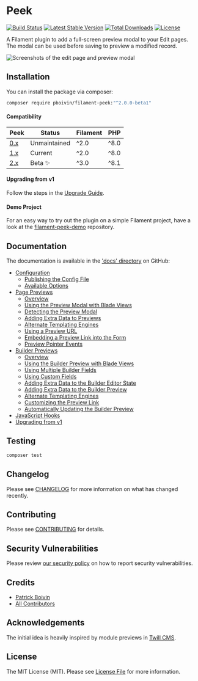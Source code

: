 # Peek

<p>
<a href="https://github.com/pboivin/filament-peek/actions"><img src="https://github.com/pboivin/filament-peek/workflows/run-tests/badge.svg" alt="Build Status"></a>
<a href="https://packagist.org/packages/pboivin/filament-peek"><img src="https://img.shields.io/packagist/v/pboivin/filament-peek" alt="Latest Stable Version"></a>
<a href="https://packagist.org/packages/pboivin/filament-peek"><img src="http://poser.pugx.org/pboivin/filament-peek/downloads" alt="Total Downloads"></a>
<a href="https://packagist.org/packages/pboivin/filament-peek"><img src="https://img.shields.io/packagist/l/pboivin/filament-peek" alt="License"></a>
</p>

A Filament plugin to add a full-screen preview modal to your Edit pages. The modal can be used before saving to preview a modified record.

<p class="filament-hidden">
<img src="https://raw.githubusercontent.com/pboivin/filament-peek/2.x/art/01-page-preview.jpg" alt="Screenshots of the edit page and preview modal">
</p>

## Installation

You can install the package via composer:

```bash
composer require pboivin/filament-peek:"^2.0.0-beta1"
```

#### Compatibility

| Peek | Status | Filament | PHP |
|------|----------|-----|--------|
| [0.x](https://github.com/pboivin/filament-peek/tree/0.x) | Unmaintained | ^2.0 | ^8.0 |
| [1.x](https://github.com/pboivin/filament-peek/tree/1.x) | Current | ^2.0 | ^8.0 |
| [2.x](https://github.com/pboivin/filament-peek/tree/2.x) | Beta ✨️ | ^3.0 | ^8.1 |

#### Upgrading from v1

Follow the steps in the [Upgrade Guide](https://github.com/pboivin/filament-peek/tree/2.x/docs/upgrade-guide.md).

#### Demo Project

For an easy way to try out the plugin on a simple Filament project, have a look at the [filament-peek-demo](https://github.com/pboivin/filament-peek-demo/tree/2.x) repository.

## Documentation

The documentation is available in the ['docs' directory](https://github.com/pboivin/filament-peek/tree/2.x/docs) on GitHub:

<!-- BEGIN_TOC -->

- [Configuration](https://github.com/pboivin/filament-peek/blob/2.x/docs/configuration.md)
    - [Publishing the Config File](https://github.com/pboivin/filament-peek/blob/2.x/docs/configuration.md#publishing-the-config-file)
    - [Available Options](https://github.com/pboivin/filament-peek/blob/2.x/docs/configuration.md#available-options)
- [Page Previews](https://github.com/pboivin/filament-peek/blob/2.x/docs/page-previews.md)
    - [Overview](https://github.com/pboivin/filament-peek/blob/2.x/docs/page-previews.md#overview)
    - [Using the Preview Modal with Blade Views](https://github.com/pboivin/filament-peek/blob/2.x/docs/page-previews.md#using-the-preview-modal-with-blade-views)
    - [Detecting the Preview Modal](https://github.com/pboivin/filament-peek/blob/2.x/docs/page-previews.md#detecting-the-preview-modal)
    - [Adding Extra Data to Previews](https://github.com/pboivin/filament-peek/blob/2.x/docs/page-previews.md#adding-extra-data-to-previews)
    - [Alternate Templating Engines](https://github.com/pboivin/filament-peek/blob/2.x/docs/page-previews.md#alternate-templating-engines)
    - [Using a Preview URL](https://github.com/pboivin/filament-peek/blob/2.x/docs/page-previews.md#using-a-preview-url)
    - [Embedding a Preview Link into the Form](https://github.com/pboivin/filament-peek/blob/2.x/docs/page-previews.md#embedding-a-preview-link-into-the-form)
    - [Preview Pointer Events](https://github.com/pboivin/filament-peek/blob/2.x/docs/page-previews.md#preview-pointer-events)
- [Builder Previews](https://github.com/pboivin/filament-peek/blob/2.x/docs/builder-previews.md)
    - [Overview](https://github.com/pboivin/filament-peek/blob/2.x/docs/builder-previews.md#overview)
    - [Using the Builder Preview with Blade Views](https://github.com/pboivin/filament-peek/blob/2.x/docs/builder-previews.md#using-the-builder-preview-with-blade-views)
    - [Using Multiple Builder Fields](https://github.com/pboivin/filament-peek/blob/2.x/docs/builder-previews.md#using-multiple-builder-fields)
    - [Using Custom Fields](https://github.com/pboivin/filament-peek/blob/2.x/docs/builder-previews.md#using-custom-fields)
    - [Adding Extra Data to the Builder Editor State](https://github.com/pboivin/filament-peek/blob/2.x/docs/builder-previews.md#adding-extra-data-to-the-builder-editor-state)
    - [Adding Extra Data to the Builder Preview](https://github.com/pboivin/filament-peek/blob/2.x/docs/builder-previews.md#adding-extra-data-to-the-builder-preview)
    - [Alternate Templating Engines](https://github.com/pboivin/filament-peek/blob/2.x/docs/builder-previews.md#alternate-templating-engines)
    - [Customizing the Preview Link](https://github.com/pboivin/filament-peek/blob/2.x/docs/builder-previews.md#customizing-the-preview-link)
    - [Automatically Updating the Builder Preview](https://github.com/pboivin/filament-peek/blob/2.x/docs/builder-previews.md#automatically-updating-the-builder-preview)
- [JavaScript Hooks](https://github.com/pboivin/filament-peek/blob/2.x/docs/javascript-hooks.md)
- [Upgrading from v1](https://github.com/pboivin/filament-peek/blob/2.x/docs/upgrade-guide.md)

<!-- END_TOC -->

## Testing

```bash
composer test
```

## Changelog

Please see [CHANGELOG](https://github.com/pboivin/filament-peek/blob/2.x/CHANGELOG.md) for more information on what has changed recently.

## Contributing

Please see [CONTRIBUTING](https://github.com/pboivin/filament-peek/blob/2.x/.github/CONTRIBUTING.md) for details.

## Security Vulnerabilities

Please review [our security policy](https://github.com/pboivin/filament-peek/security/policy) on how to report security vulnerabilities.

## Credits

- [Patrick Boivin](https://github.com/pboivin)
- [All Contributors](https://github.com/pboivin/filament-peek/contributors)

## Acknowledgements

The initial idea is heavily inspired by module previews in [Twill CMS](https://twillcms.com/).

## License

The MIT License (MIT). Please see [License File](https://github.com/pboivin/filament-peek/blob/2.x/LICENSE.md) for more information.
